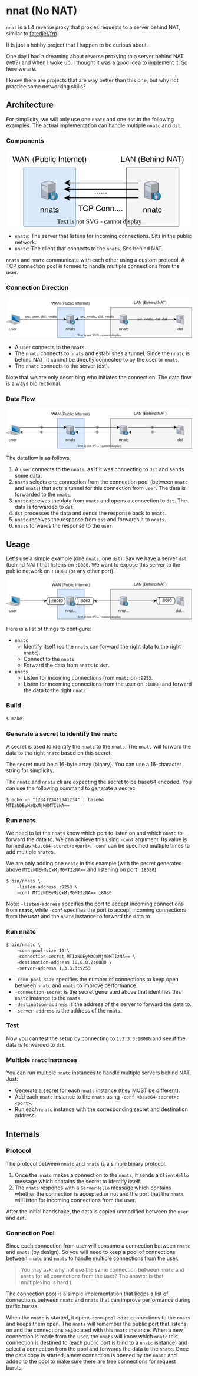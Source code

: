 # nnat (No NAT)

`nnat` is a L4 reverse proxy that proxies requests to a server behind NAT, similar to [fatedier/frp](https://github.com/fatedier/frp). 

It is just a hobby project that I happen to be curious about.

One day I had a dreaming about reverse proxying to a server behind NAT (wtf?) and when I woke up, I thought it was a good idea to implement it. So here we are.

I know there are projects that are way better than this one, but why not practice some networking skills?

## Architecture

For simplicity, we will only use one `nnatc` and one `dst` in the following examples. The actual implementation can handle multiple `nnatc` and `dst`.

### Components

![Connection Pool](docs/connpool.svg)

- `nnats`: The server that listens for incoming connections. Sits in the public network.
- `nnatc`: The client that connects to the `nnats`. Sits behind NAT.

`nnats` and `nnatc` communicate with each other using a custom protocol. A TCP connection pool is formed to handle multiple connections from the user.

### Connection Direction

![Connection Direction](docs/conndirection.svg)

- A user connects to the `nnats`.
- The `nnatc` connects to `nnats` and establishes a tunnel. Since the `nnatc` is behind NAT, it cannot be directly connected to by the user or `nnats`.
- The `nnatc` connects to the server (dst).

Note that we are only describing who initiates the connection. The data flow is always bidirectional.

### Data Flow

![Data Flow](docs/dataflow.svg)

The dataflow is as follows:

1. A `user` connects to the `nnats`, as if it was connecting to `dst` and sends some data.
2. `nnats` selects one connection from the connection pool (between `nnatc` and `nnats`) that acts a tunnel for this connection from `user`. The data is forwarded to the `nnatc`.
3. `nnatc` receives the data from `nnats` and opens a connection to `dst`. The data is forwarded to `dst`.
4. `dst` processes the data and sends the response back to `nnatc`.
5. `nnatc` receives the response from `dst` and forwards it to `nnats`.
6. `nnats` forwards the response to the `user`.

## Usage

Let's use a simple example (one `nnatc`, one `dst`). Say we have a server `dst` (behind NAT) that listens on `:8080`. We want to expose this server to the public network on `:18080` (or any other port).

![Example](docs/example.svg)

Here is a list of things to configure:

- `nnatc`
    - Identify itself (so the `nnats` can forward the right data to the right `nnatc`).
    - Connect to the `nnats`.
    - Forward the data from `nnats` to `dst`.
- `nnats`
    - Listen for incoming connections from `nnatc` on `:9253`.
    - Listen for incoming connections from the user on `:18080` and forward the data to the right `nnatc`.

### Build

```bash
$ make
```

### Generate a secret to identify the `nnatc`

A secret is used to identify the `nnatc` to the `nnats`. The `nnats` will forward the data to the right `nnatc` based on this secret.

The secret must be a 16-byte array (binary). You can use a 16-character string for simplicity.

The `nnatc` and `nnats` cli are expecting the secret to be base64 encoded. You can use the following command to generate a secret:

```console
$ echo -n "1234123412341234" | base64
MTIzNDEyMzQxMjM0MTIzNA==
```

### Run nnats

We need to let the `nnats` know which port to listen on and which `nnatc` to forward the data to. We can achieve this using `-conf` argument. Its value is formed as `<base64-secret>:<port>`. `-conf` can be specified multiple times to add multiple `nnatc`s. 

We are only adding one `nnatc` in this example (with the secret generated above `MTIzNDEyMzQxMjM0MTIzNA==` and listening on port `:18080`).

```console
$ bin/nnats \
    -listen-address :9253 \
    -conf MTIzNDEyMzQxMjM0MTIzNA==:18080
```

Note: `-listen-address` specifies the port to accept incoming connections from **`nnatc`**, while `-conf` specifies the port to accept incoming connections from the **user** and the `nnatc` instance to forward the data to.

### Run nnatc

```console
$ bin/nnatc \
    -conn-pool-size 10 \
    -connection-secret MTIzNDEyMzQxMjM0MTIzNA== \
    -destination-address 10.0.0.2:8080 \
    -server-address 1.3.3.3:9253
```

- `-conn-pool-size` specifies the number of connections to keep open between `nnatc` and `nnats` to improve performance.
- `-connection-secret` is the secret generated above that identifies this `nnatc` instance to the `nnats`.
- `-destination-address` is the address of the server to forward the data to.
- `-server-address` is the address of the `nnats`.

### Test

Now you can test the setup by connecting to `1.3.3.3:18080` and see if the data is forwarded to `dst`.

### Multiple `nnatc` instances

You can run multiple `nnatc` instances to handle multiple servers behind NAT. Just:

- Generate a secret for each `nnatc` instance (they MUST be different).
- Add each `nnatc` instance to the `nnats` using `-conf <base64-secret>:<port>`.
- Run each `nnatc` instance with the corresponding secret and destination address.

## Internals

### Protocol

The protocol between `nnatc` and `nnats` is a simple binary protocol. 

1. Once the `nnatc` makes a connection to the `nnats`, it sends a `ClientHello` message which contains the secret to identify itself. 
2. The `nnats` responds with a `ServerHello` message which contains whether the connection is accepted or not and the port that the `nnats` will listen for incoming connections from the user.

After the initial handshake, the data is copied unmodified between the `user` and `dst`.

### Connection Pool

Since each connection from user will consume a connection between `nnatc` and `nnats` (by design). So you will need to keep a pool of connections between `nnatc` and `nnats` to handle multiple connections from the user.

> You may ask: why not use the same connection between `nnatc` and `nnats` for all connections from the user? The answer is that multiplexing is hard (:

The connection pool is a simple implementation that keeps a list of connections between `nnatc` and `nnats` that can improve performance during traffic bursts.

When the `nnatc` is started, it opens `conn-pool-size` connections to the `nnats` and keeps them open. The `nnats` will remember the public port that listens on and the connections associated with this `nnatc` instance. When a new connection is made from the user, the `nnats` will know which `nnatc` this connection is destined to (each public port is bind to a `nnatc` isntance) and select a connection from the pool and forwards the data to the `nnatc`. Once the data copy is started, a new connection is opened by the `nnatc` and added to the pool to make sure there are free connections for request bursts.
